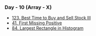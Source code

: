 ### Day - 10 (Array - X)

-   [123. Best Time to Buy and Sell Stock III](./123_bestTimeToBuyAndSellStockIII.md)
-   [41. First Missing Positive](./41_firstMissingPositive.md)
-   [84. Largest Rectangle in Histogram](./84_largestRectangleInHistogram.md)
